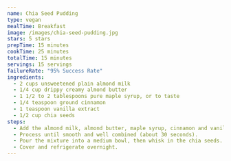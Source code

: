 ```yaml
---
name: Chia Seed Pudding
type: vegan
mealTime: Breakfast
image: /images/chia-seed-pudding.jpg
stars: 5 stars
prepTime: 15 minutes
cookTime: 25 minutes
totalTime: 15 minutes
servings: 15 servings
failureRate: "95% Success Rate"
ingredients:
  - 2 cups unsweetened plain almond milk
  - 1/4 cup drippy creamy almond butter
  - 1 1/2 to 2 tablespoons pure maple syrup, or to taste
  - 1/4 teaspoon ground cinnamon
  - 1 teaspoon vanilla extract
  - 1/2 cup chia seeds
steps:
  - Add the almond milk, almond butter, maple syrup, cinnamon and vanilla to a blender.
  - Process until smooth and well combined (about 30 seconds).
  - Pour the mixture into a medium bowl, then whisk in the chia seeds. Let the mixture rest for about 8 to 10 minutes, then whisk again until all the clumps have smoothed out (this might take a bit!).
  - Cover and refrigerate overnight.
---
```

